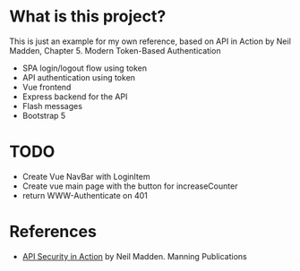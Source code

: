 # What is this project? 

This is just an example for my own reference, based on API in Action by Neil Madden, Chapter 5. Modern Token-Based Authentication

* SPA login/logout flow using token 
* API authentication using token
* Vue frontend 
* Express backend for the API
* Flash messages 
* Bootstrap 5 


#  TODO 

* Create Vue NavBar with LoginItem
* Create vue main page with the button for increaseCounter
* return WWW-Authenticate on 401 





# References
* [API Security in Action](https://www.manning.com/books/api-security-in-action) by Neil Madden. Manning Publications
